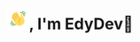 <h1 align="center"> 
 <img src="https://raw.githubusercontent.com/EdyDeveloper/EdyDeveloper/main/Elements/wave.gif" 
Hi
         alt="Animated waving hand gif"         
         width="40"/>,
 I'm <b>EdyDev👀</b>
</h1> 
